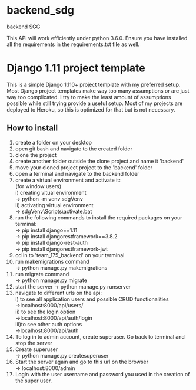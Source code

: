 # backend_sdg
backend SGG

This API will work efficiently under python 3.6.0.
Ensure you have installed all the requirements in the requirements.txt file as well.

# Django 1.11 project template

This is a simple Django 1.110+ project template with my preferred setup. Most Django project templates make way too many assumptions or are just way too complicated. I try to make the least amount of assumptions possible while still trying provide a useful setup. Most of my projects are deployed to Heroku, so this is optimized for that but is not necessary.


## How to install

1. create a folder on your desktop <br>
2. open git bash and navigate to the created folder <br>
3. clone the project <br>
4. create another folder outside the clone project and name it 'backend' <br>
5. move your cloned project project to the 'backend' folder<br>
6. open a terminal and navigate to the backend folder<br>
7. create a virtual environment and activate it:<br>
  (for window users)<br>
  i) creating vitual environment<br>
    -> python -m venv sdgVenv<br>
  ii) activating virtual environment<br>
    -> sdgVenv\Scripts\activate.bat<br>
8. run the following commands to install the required packages on your terminal:<br>
  -> pip install django==1.11<br>
  -> pip install djangorestframework==3.8.2<br>
  -> pip install django-rest-auth<br>
  -> pip install djangorestframework-jwt<br>
9. cd in to 'team_175_backend' on your terminal<br>
9. run makemigrations command<br>
  -> python manage.py makemigrations <br>
10. run migrate command<br> 
  -> python manage.py migrate<br>
11. start the server -> python manage.py runserver<br>
13. navigate to different urls on the api:<br>
  i) to see all application users and possible CRUD functionalities<br> 
    ->localhost:8000/api/users/<br>
  ii) to see the login option<br>
    ->localhost:8000/api/auth/login<br>
  iii)to see other auth options<br>
    ->localhost:8000/api/auth<br>
14. To log in to admin account, create superuser.
    Go back to terminal and stop the server<br>
15. Create superuser<br>
    -> python manage.py createsuperuser<br>
16. Start the server again and go to this url on the browser<br>
  -> localhost:8000/admin<br>
 17. Login with the user username and password you used in the creation of the super user.

